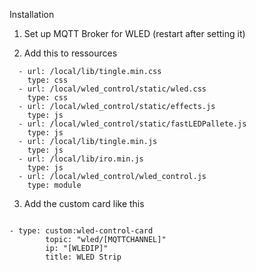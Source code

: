 Installation
1. Set up MQTT Broker for WLED (restart after setting it)

2. Add this to ressources
````
  - url: /local/lib/tingle.min.css
    type: css
  - url: /local/wled_control/static/wled.css
    type: css
  - url: /local/wled_control/static/effects.js
    type: js
  - url: /local/wled_control/static/fastLEDPallete.js
    type: js
  - url: /local/lib/tingle.min.js
    type: js
  - url: /local/lib/iro.min.js
    type: js
  - url: /local/wled_control/wled_control.js
    type: module

```` 
3. Add the custom card like this

````

- type: custom:wled-control-card
        topic: "wled/[MQTTCHANNEL]"
        ip: "[WLEDIP]"
        title: WLED Strip
        
````
